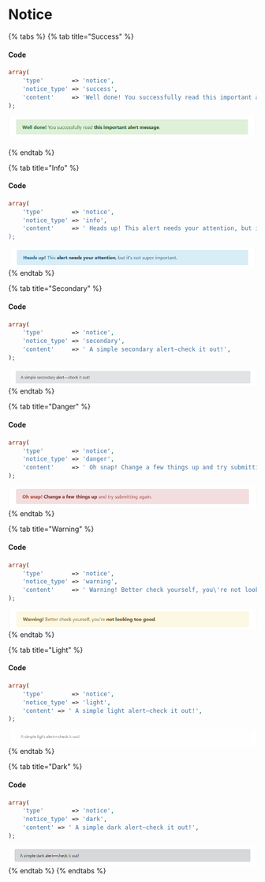 # Notice

{% tabs %}
{% tab title="Success" %}
#### Code

```php
array(
    'type'        => 'notice',
    'notice_type' => 'success',
    'content'     => 'Well done! You successfully read this important alert message.',
);
```

![](../../.gitbook/assets/success%20%286%29.png)



#### 

#### 
{% endtab %}

{% tab title="Info" %}
#### Code

```php
array(
    'type'        => 'notice',
    'notice_type' => 'info',
    'content'     => ' Heads up! This alert needs your attention, but it's not super important.',
);
```

![](../../.gitbook/assets/info.png)
{% endtab %}

{% tab title="Secondary" %}
#### Code

```php
array(
    'type'        => 'notice',
    'notice_type' => 'secondary',
    'content'     => ' A simple secondary alert—check it out!',
);
```

![](../../.gitbook/assets/secondary.png)
{% endtab %}

{% tab title="Danger" %}
#### Code

```php
array(
    'type'        => 'notice',
    'notice_type' => 'danger',
    'content'     => ' Oh snap! Change a few things up and try submitting again.',
);
```

![](../../.gitbook/assets/danger.png)
{% endtab %}

{% tab title="Warning" %}
#### Code

```php
array(
    'type'        => 'notice',
    'notice_type' => 'warning',
    'content'     => ' Warning! Better check yourself, you\'re not looking too good.',
);
```

![](../../.gitbook/assets/warning.png)
{% endtab %}

{% tab title="Light" %}
#### Code

```php
array(
    'type'        => 'notice',
    'notice_type' => 'light',
    'content' => ' A simple light alert—check it out!',
);
```

![](../../.gitbook/assets/light.png)
{% endtab %}

{% tab title="Dark" %}
#### Code

```php
array(
    'type'        => 'notice',
    'notice_type' => 'dark',
    'content' => ' A simple dark alert—check it out!',
);
```

![](../../.gitbook/assets/dark.png)
{% endtab %}
{% endtabs %}

